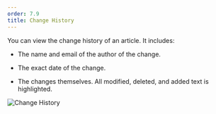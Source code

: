 ```yaml
---
order: 7.9
title: Change History
---
```


You can view the change history of an article. It includes:

-  The name and email of the author of the change.

-  The exact date of the change.

-  The changes themselves. All modified, deleted, and added text is highlighted.

![Change History](./change-history.png)
